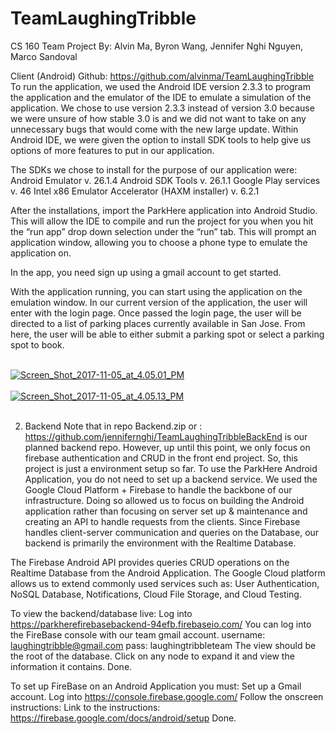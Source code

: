 # TeamLaughingTribble
CS 160 Team Project
By: Alvin Ma, Byron Wang, Jennifer Nghi Nguyen, Marco Sandoval

Client (Android)
	Github: https://github.com/alvinma/TeamLaughingTribble
To run the application, we used the Android IDE version 2.3.3 to program the application and the emulator of the IDE to emulate a simulation of the application. We chose to use version 2.3.3 instead of version 3.0 because we were unsure of how stable 3.0 is and we did not want to take on any unnecessary bugs that would come with the new large update. Within Android IDE, we were given the option to install SDK tools to help give us options of more features to put in our application. 

The SDKs we chose to install for the purpose of our application were:  
Android Emulator v. 26.1.4
Android SDK Tools v. 26.1.1
Google Play services v. 46
Intel x86 Emulator Accelerator (HAXM installer) v. 6.2.1

After the installations, import the ParkHere application into Android Studio. This will allow the IDE to compile and run the project for you when you hit the “run app” drop down selection under the “run” tab. This will prompt an application window, allowing you to choose a phone type to emulate the application on.

In the app, you need sign up using a gmail account to get started.

With the application running, you can start using the application on the emulation window. In our current version of the application, the user will enter with the login page. Once passed the login page, the user will be directed to a list of parking places currently available in San Jose. From here, the user will be able to either submit a parking spot or select a parking spot to book. 

<br/>
<a href="https://postimages.org/" target="_blank"><img src="https://s26.postimg.org/mnlsd9bo9/Screen_Shot_2017-11-05_at_4.05.01_PM.png" alt="Screen_Shot_2017-11-05_at_4.05.01_PM"/></a><br/><br/>
<a href="https://postimages.org/" target="_blank"><img src="https://s26.postimg.org/yo78dzj2x/Screen_Shot_2017-11-05_at_4.05.13_PM.png" alt="Screen_Shot_2017-11-05_at_4.05.13_PM"/></a><br/><br/>

2. Backend
Note that in repo Backend.zip or : https://github.com/jennifernghi/TeamLaughingTribbleBackEnd is our planned backend repo. However, up until this point, we only focus on firebase authentication and CRUD in the front end project. So, this project is just a environment setup so far.
To use the ParkHere Android Application, you do not need to set up a backend service. We used the Google Cloud Platform + Firebase to handle the backbone of our infrastructure. Doing so allowed us to focus on building the Android application rather than focusing on server set up & maintenance and creating an API to handle requests from the clients. Since Firebase handles client-server communication and queries on the Database, our backend is primarily the environment with the Realtime Database.

The Firebase Android API provides queries CRUD operations on the Realtime Database from the Android Application. The Google Cloud platform allows us to extend commonly used services such as: User Authentication, NoSQL Database, Notifications, Cloud File Storage, and Cloud Testing. 

To view the backend/database live:
Log into https://parkherefirebasebackend-94efb.firebaseio.com/
You can log into the FireBase console with our team gmail account.
username: laughingtribble@gmail.com
pass: laughingtribbleteam
The view should be the root of the database.
Click on any node to expand it and view the information it contains.
Done.

To set up FireBase on an Android Application you must:
Set up a Gmail account.
Log into https://console.firebase.google.com/
Follow the onscreen instructions:
Link to the instructions: https://firebase.google.com/docs/android/setup
Done.
